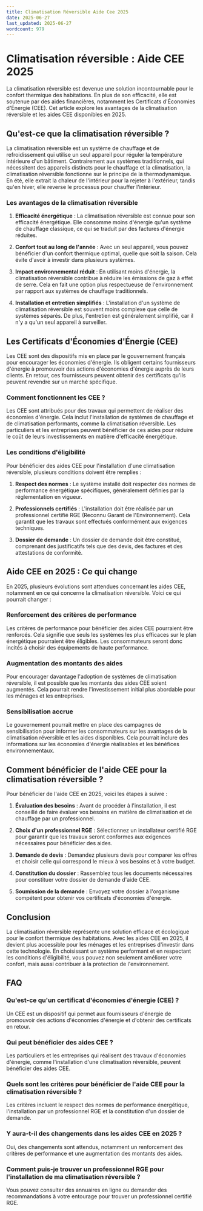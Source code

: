 ```yaml
---
title: Climatisation Réversible Aide Cee 2025
date: 2025-06-27
last_updated: 2025-06-27
wordcount: 979
---
```


# Climatisation réversible : Aide CEE 2025

La climatisation réversible est devenue une solution incontournable pour le confort thermique des habitations. En plus de son efficacité, elle est soutenue par des aides financières, notamment les Certificats d'Économies d'Énergie (CEE). Cet article explore les avantages de la climatisation réversible et les aides CEE disponibles en 2025.

## Qu'est-ce que la climatisation réversible ?

La climatisation réversible est un système de chauffage et de refroidissement qui utilise un seul appareil pour réguler la température intérieure d'un bâtiment. Contrairement aux systèmes traditionnels, qui nécessitent des appareils distincts pour le chauffage et la climatisation, la climatisation réversible fonctionne sur le principe de la thermodynamique. En été, elle extrait la chaleur de l'intérieur pour la rejeter à l'extérieur, tandis qu'en hiver, elle reverse le processus pour chauffer l'intérieur.

### Les avantages de la climatisation réversible

1. **Efficacité énergétique** : La climatisation réversible est connue pour son efficacité énergétique. Elle consomme moins d'énergie qu'un système de chauffage classique, ce qui se traduit par des factures d'énergie réduites.

2. **Confort tout au long de l'année** : Avec un seul appareil, vous pouvez bénéficier d'un confort thermique optimal, quelle que soit la saison. Cela évite d'avoir à investir dans plusieurs systèmes.

3. **Impact environnemental réduit** : En utilisant moins d'énergie, la climatisation réversible contribue à réduire les émissions de gaz à effet de serre. Cela en fait une option plus respectueuse de l'environnement par rapport aux systèmes de chauffage traditionnels.

4. **Installation et entretien simplifiés** : L'installation d'un système de climatisation réversible est souvent moins complexe que celle de systèmes séparés. De plus, l'entretien est généralement simplifié, car il n'y a qu'un seul appareil à surveiller.

## Les Certificats d'Économies d'Énergie (CEE)

Les CEE sont des dispositifs mis en place par le gouvernement français pour encourager les économies d'énergie. Ils obligent certains fournisseurs d'énergie à promouvoir des actions d'économies d'énergie auprès de leurs clients. En retour, ces fournisseurs peuvent obtenir des certificats qu'ils peuvent revendre sur un marché spécifique.

### Comment fonctionnent les CEE ?

Les CEE sont attribués pour des travaux qui permettent de réaliser des économies d'énergie. Cela inclut l'installation de systèmes de chauffage et de climatisation performants, comme la climatisation réversible. Les particuliers et les entreprises peuvent bénéficier de ces aides pour réduire le coût de leurs investissements en matière d'efficacité énergétique.

### Les conditions d'éligibilité

Pour bénéficier des aides CEE pour l'installation d'une climatisation réversible, plusieurs conditions doivent être remplies :

1. **Respect des normes** : Le système installé doit respecter des normes de performance énergétique spécifiques, généralement définies par la réglementation en vigueur.

2. **Professionnels certifiés** : L'installation doit être réalisée par un professionnel certifié RGE (Reconnu Garant de l'Environnement). Cela garantit que les travaux sont effectués conformément aux exigences techniques.

3. **Dossier de demande** : Un dossier de demande doit être constitué, comprenant des justificatifs tels que des devis, des factures et des attestations de conformité.

## Aide CEE en 2025 : Ce qui change

En 2025, plusieurs évolutions sont attendues concernant les aides CEE, notamment en ce qui concerne la climatisation réversible. Voici ce qui pourrait changer :

### Renforcement des critères de performance

Les critères de performance pour bénéficier des aides CEE pourraient être renforcés. Cela signifie que seuls les systèmes les plus efficaces sur le plan énergétique pourraient être éligibles. Les consommateurs seront donc incités à choisir des équipements de haute performance.

### Augmentation des montants des aides

Pour encourager davantage l'adoption de systèmes de climatisation réversible, il est possible que les montants des aides CEE soient augmentés. Cela pourrait rendre l'investissement initial plus abordable pour les ménages et les entreprises.

### Sensibilisation accrue

Le gouvernement pourrait mettre en place des campagnes de sensibilisation pour informer les consommateurs sur les avantages de la climatisation réversible et les aides disponibles. Cela pourrait inclure des informations sur les économies d'énergie réalisables et les bénéfices environnementaux.

## Comment bénéficier de l'aide CEE pour la climatisation réversible ?

Pour bénéficier de l'aide CEE en 2025, voici les étapes à suivre :

1. **Évaluation des besoins** : Avant de procéder à l'installation, il est conseillé de faire évaluer vos besoins en matière de climatisation et de chauffage par un professionnel.

2. **Choix d'un professionnel RGE** : Sélectionnez un installateur certifié RGE pour garantir que les travaux seront conformes aux exigences nécessaires pour bénéficier des aides.

3. **Demande de devis** : Demandez plusieurs devis pour comparer les offres et choisir celle qui correspond le mieux à vos besoins et à votre budget.

4. **Constitution du dossier** : Rassemblez tous les documents nécessaires pour constituer votre dossier de demande d'aide CEE.

5. **Soumission de la demande** : Envoyez votre dossier à l'organisme compétent pour obtenir vos certificats d'économies d'énergie.

## Conclusion

La climatisation réversible représente une solution efficace et écologique pour le confort thermique des habitations. Avec les aides CEE en 2025, il devient plus accessible pour les ménages et les entreprises d'investir dans cette technologie. En choisissant un système performant et en respectant les conditions d'éligibilité, vous pouvez non seulement améliorer votre confort, mais aussi contribuer à la protection de l'environnement.

## FAQ

### Qu'est-ce qu'un certificat d'économies d'énergie (CEE) ?

Un CEE est un dispositif qui permet aux fournisseurs d'énergie de promouvoir des actions d'économies d'énergie et d'obtenir des certificats en retour.

### Qui peut bénéficier des aides CEE ?

Les particuliers et les entreprises qui réalisent des travaux d'économies d'énergie, comme l'installation d'une climatisation réversible, peuvent bénéficier des aides CEE.

### Quels sont les critères pour bénéficier de l'aide CEE pour la climatisation réversible ?

Les critères incluent le respect des normes de performance énergétique, l'installation par un professionnel RGE et la constitution d'un dossier de demande.

### Y aura-t-il des changements dans les aides CEE en 2025 ?

Oui, des changements sont attendus, notamment un renforcement des critères de performance et une augmentation des montants des aides.

### Comment puis-je trouver un professionnel RGE pour l'installation de ma climatisation réversible ?

Vous pouvez consulter des annuaires en ligne ou demander des recommandations à votre entourage pour trouver un professionnel certifié RGE.
